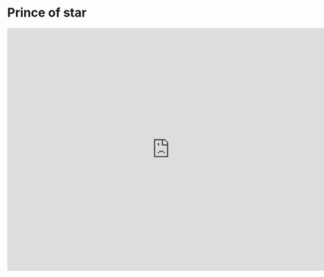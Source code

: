 # Prince of star

<iframe width="749" height="562" src="https://www.youtube.com/embed/tukUi4V31o4" frameborder="0" allow="accelerometer; autoplay; encrypted-media; gyroscope; picture-in-picture" allowfullscreen></iframe>
